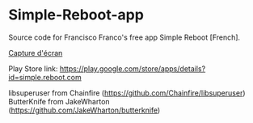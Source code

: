 Simple-Reboot-app
=================

Source code for Francisco Franco's free app Simple Reboot [French].

[Capture d'écran](https://raw.githubusercontent.com/KowalskiOmniROM/Simple-Reboot-app/master/image/Screenshot_20180923-111455.png)

Play Store link: https://play.google.com/store/apps/details?id=simple.reboot.com

libsuperuser from Chainfire (https://github.com/Chainfire/libsuperuser)
ButterKnife from JakeWharton (https://github.com/JakeWharton/butterknife)
